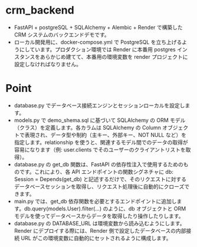 # crm_backend

- FastAPI + postgreSQL + SQLAlchemy + Alembic + Render で構築した CRM システムのバックエンドデモです。
- ローカル開発用に、docker-compose.yml で PostgreSQL を立ち上げるようにしています。プロダクション環境では Render に本番用 postgres インスタンスをあらかじめ建てて、本番用の環境変数を render プロジェクトに設定しなければなりません。

# Point

- database.py でデータベース接続エンジンとセッションローカルを設定します。
- models.py で demo_shema.sql に基づいて SQLAlchemy の ORM モデル（クラス）を定義します。各カラムは SQLAlchemy の Column オブジェクトで表現され、データ型や制約（主キー、外部キー、NOT NULL など）を指定します。relationship を使うと、関連するモデル間でのデータの取得が容易になります（例: user.clients でそのユーザーのクライアントリストを取得）。
- database.py の get_db 関数は、FastAPI の依存性注入で使用するためのものです。これにより、各 API エンドポイントの関数シグネチャに db: Session = Depends(get_db) と記述するだけで、そのリクエストに対するデータベースセッションを取得し、リクエスト処理後に自動的にクローズできます。
- main.py では、get_db 依存関数を必要とするエンドポイントに追加します。db.query(models.User).filter(...) のように、db オブジェクトと ORM モデルを使ってデータベースからデータを取得したり操作したりします。
- database.py の DATABASE_URL は環境変数から読み込むようにします。Render にデプロイする際には、Render 側で設定したデータベースの内部接続 URL がこの環境変数に自動的にセットされるように構成します。
